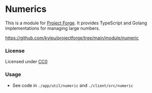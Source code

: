 # Numerics

This is a module for [Project Forge](https://projectforge.dev). It provides TypeScript and Golang implementations for managing large numbers.

https://github.com/kyleu/projectforge/tree/main/module/numeric

### License

Licensed under [CC0](https://creativecommons.org/publicdomain/zero/1.0)

### Usage

- See code in `./app/util/numeric` and `./client/src/numeric`
